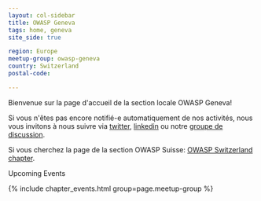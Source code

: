 ```yaml
---
layout: col-sidebar
title: OWASP Geneva
tags: home, geneva
site_side: true

region: Europe
meetup-group: owasp-geneva
country: Switzerland
postal-code: 

---
```


Bienvenue sur la page d'accueil de la section locale OWASP Geneva!

Si vous n'êtes pas encore notifié-e automatiquement de nos activités, 
nous vous invitons à nous suivre via [twitter](https://twitter.com/owasp_geneva), 
[linkedin](https://www.linkedin.com/groups/5065030/) ou 
notre [groupe de discussion](https://groups.google.com/a/owasp.org/forum/#!forum/geneva-chapter).

Si vous cherchez la page de la section OWASP Suisse: [OWASP Switzerland chapter](/www-chapter-switzerland).

Upcoming Events

{% include chapter_events.html group=page.meetup-group %}

